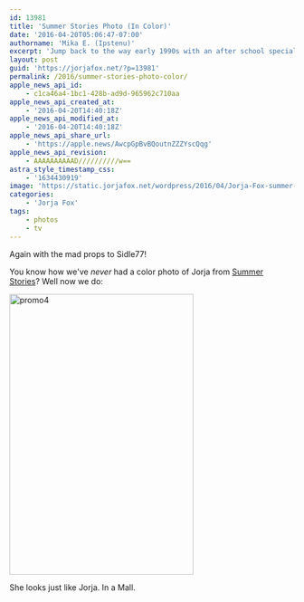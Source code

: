```yaml
---
id: 13981
title: 'Summer Stories Photo (In Color)'
date: '2016-04-20T05:06:47-07:00'
authorname: 'Mika E. (Ipstenu)'
excerpt: 'Jump back to the way early 1990s with an after school special.'
layout: post
guid: 'https://jorjafox.net/?p=13981'
permalink: /2016/summer-stories-photo-color/
apple_news_api_id:
    - c1ca46a4-1bc1-428b-ad9d-965962c710aa
apple_news_api_created_at:
    - '2016-04-20T14:40:18Z'
apple_news_api_modified_at:
    - '2016-04-20T14:40:18Z'
apple_news_api_share_url:
    - 'https://apple.news/AwcpGpBvBQoutnZZZYscQqg'
apple_news_api_revision:
    - AAAAAAAAAAD//////////w==
astra_style_timestamp_css:
    - '1634430919'
image: 'https://static.jorjafox.net/wordpress/2016/04/Jorja-Fox-summer-stories-from-the-mall.jpg'
categories:
    - 'Jorja Fox'
tags:
    - photos
    - tv
---
```


Again with the mad props to Sidle77!

You know how we've _never_ had a color photo of Jorja from <span style="text-decoration: underline;">Summer Stories</span>? Well now we do:

<a href="https://jorjafox.net/gallery/tv/movies/summerstories/promo4.jpg"><img class="aligncenter size-full wp-image-13982" src="//jfo-static.net/wordpress/2016/04/promo4.jpg" alt="promo4" width="325" height="496" /></a>

She looks just like Jorja. In a Mall.
